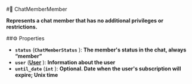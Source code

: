 #🔮 ChatMemberMember

**Represents a chat member that has no additional privileges or restrictions.**

##⚙️ Properties

- **`status`** (**`ChatMemberStatus`** ): **The member's status in the chat, always “member”**
- **`user`** (**[User](User.md)** ): **Information about the user**
- **`until_date`** (**`int`** ): **Optional. Date when the user's subscription will expire; Unix time**
